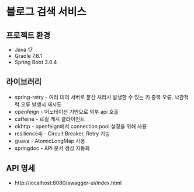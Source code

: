 # 블로그 검색 서비스

## 프로젝트 환경

* Java 17
* Gradle 7.6.1
* Spring Boot 3.0.4

## 라이브러리

- spring-retry - 여러 대의 서버로 분산 처리시 발생할 수 있는 키 중복 오류, 낙관적 락 오류 발생시 재시도
- openfeign - 어노테이션 기반으로 외부 api 호출
- caffeine - 로컬 캐시 클라이언트
- okhttp - openfeign에서 connection pool 설정을 위해 사용
- resilience4j - Circuit Breaker, Retry 기능
- guava - AtomicLongMap 사용
- springdoc - API 문서 생성 자동화

## API 명세
- http://localhost:8080/swagger-ui/index.html